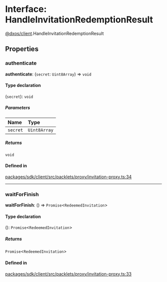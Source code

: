# Interface: HandleInvitationRedemptionResult

[@dxos/client](../modules/dxos_client.md).HandleInvitationRedemptionResult

## Properties

### authenticate

 **authenticate**: (`secret`: `Uint8Array`) => `void`

#### Type declaration

(`secret`): `void`

##### Parameters

| Name | Type |
| :------ | :------ |
| `secret` | `Uint8Array` |

##### Returns

`void`

#### Defined in

[packages/sdk/client/src/packlets/proxy/invitation-proxy.ts:34](https://github.com/dxos/dxos/blob/db8188dae/packages/sdk/client/src/packlets/proxy/invitation-proxy.ts#L34)

___

### waitForFinish

 **waitForFinish**: () => `Promise`<`RedeemedInvitation`\>

#### Type declaration

(): `Promise`<`RedeemedInvitation`\>

##### Returns

`Promise`<`RedeemedInvitation`\>

#### Defined in

[packages/sdk/client/src/packlets/proxy/invitation-proxy.ts:33](https://github.com/dxos/dxos/blob/db8188dae/packages/sdk/client/src/packlets/proxy/invitation-proxy.ts#L33)
